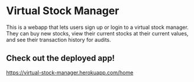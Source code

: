 # Virtual Stock Manager

This is a webapp that lets users sign up or login to a virtual stock manager. They can buy new stocks, view their current stocks at their current values, and see their transaction history for audits.

## Check out the deployed app!

https://virtual-stock-manager.herokuapp.com/home
